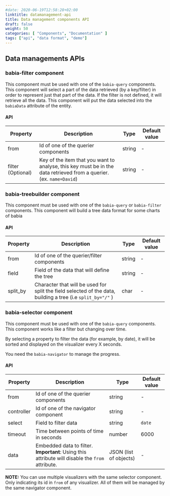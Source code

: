 ```yaml
---
#date: 2020-06-19T12:58:28+02:00
linktitle: datamanagement-api
title: Data management components API
draft: false
weight: 50
categories: [ "Components", "Documentation" ]
tags: ["api", "data format", "demo"]
---
```



## Data managements APIs

### babia-filter component

This component must be used with one of the `babia-query` components. This component will select a part of the data retrieved (by a key/filter) in order to represent just that part of the data. If the filter is not defined, it will retrieve all the data.
This component will put the data selected into the `babiaData` attribute of the entity.

#### API

| Property        | Description           | Type   | Default value |
| --------        | -----------           | ----   | ----- |
| from            | Id of one of the querier components  | string | - |
| filter (Optional)        | Key of the item that you want to analyse, this key must be in the data retrieved from a querier. (ex. `name=David`) | string   | - |

### babia-treebuilder component

This component must be used with one of the `babia-query` or `babia-filter` components. This component will build a tree data format for some charts of babia

#### API

| Property        | Description           | Type   | Default value |
| --------        | -----------           | ----   | ----- |
| from            | Id of one of the querier/filter components  | string | - |
| field | Field of the data that will define the tree | string   | - |
| split_by | Character that will be used for split the field selected of the data, building a tree (i.e `split_by="/"` ) | char   | - |


### babia-selector component

This component must be used with one of the `babia-query` components. This component works like a filter but changing over time.

By selecting a property to filter the data (for example, by date), it will be sorted and displayed on the visualizer every X seconds. 

You need the `babia-navigator` to manage the progress.

#### API

| Property        | Description           | Type   | Default value |
| --------        | -----------           | ----   | ----- |
| from            | Id of one of the querier components  | string | - |
| controller           | Id of one of the navigator component  | string | - |
| select            | Field to filter data  | string | `date` |
| timeout            | Time between points of time in seconds  | number | 6000 |
| data          | Embedded data to filter. **Important**: Using this attribute will disable the `from` attribute.  | JSON (list of objects) | - |

**NOTE:** You can use multiple visualizers with the same selector component. Only indicating its id in `from` of any visualizer. All of them will be managed by the same navigator component.
